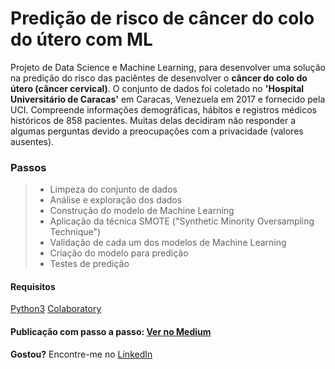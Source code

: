 # Predição de risco de câncer do colo do útero com ML

Projeto de Data Science e Machine Learning, para desenvolver uma solução na predição do risco das paciêntes de desenvolver o **câncer do colo do útero (câncer cervical)**. O conjunto de dados foi coletado no **'Hospital Universitário de Caracas'** em Caracas, Venezuela em 2017 e fornecido pela UCI. Compreende informações demográficas, hábitos e registros médicos históricos de 858 pacientes. Muitas delas decidiram não responder a algumas perguntas devido a preocupações com a privacidade (valores ausentes).

### Passos

> - Limpeza do conjunto de dados
> - Análise e exploração dos dados
> - Construção do modelo de Machine Learning
> - Aplicação da técnica SMOTE ("Synthetic Minority Oversampling Technique")
> - Validação de cada um dos modelos de Machine Learning
> - Criação do modelo para predição
> - Testes de predição

#### Requisitos
[Python3](https://www.python.org/)
[Colaboratory](https://colab.research.google.com/)

#### Publicação com passo a passo: [Ver no Medium](https://www.python.org/)

**Gostou?**
Encontre-me no [LinkedIn](https://www.linkedin.com/in/jhroveda/)

